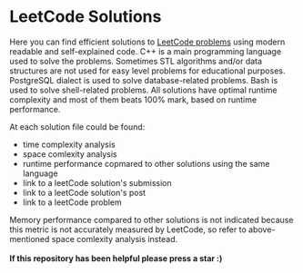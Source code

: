 # LeetCode Solutions
Here you can find efficient solutions to [LeetCode problems](https://leetcode.com/u/CyberArtist/) using modern readable and self-explained code. C++ is a main programming language used to solve the problems. Sometimes STL algorithms and/or data structures are not used for easy level problems for educational purposes. PostgreSQL dialect is used to solve database-related problems. Bash is used to solve shell-related problems. All solutions have optimal runtime complexity and most of them beats 100% mark, based on runtime performance.   
<p></p>
At each solution file could be found:
<ul>
  <li>time complexity analysis</li>
  <li>space comlexity analysis</li>
  <li>runtime performance copmared to other solutions using the same language</li>
  <li>link to a leetCode solution's submission</li>
  <li>link to a leetCode solution's post</li>
  <li>link to a leetCode problem</li>
</ul>
Memory performance compared to other solutions is not indicated because this metric is not accurately measured by LeetCode, so refer to above-mentioned space comlexity analysis instead.<br>
<br>
<b>If this repository has been helpful please press a star :)</b>
